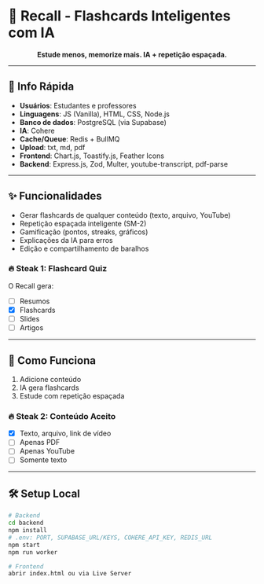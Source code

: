 # 🧠 Recall - Flashcards Inteligentes com IA

<p align="center">
  <strong>Estude menos, memorize mais. IA + repetição espaçada.</strong>
</p>

---

## 📌 Info Rápida

- **Usuários**: Estudantes e professores  
- **Linguagens**: JS (Vanilla), HTML, CSS, Node.js  
- **Banco de dados**: PostgreSQL (via Supabase)  
- **IA**: Cohere  
- **Cache/Queue**: Redis + BullMQ  
- **Upload**: txt, md, pdf  
- **Frontend**: Chart.js, Toastify.js, Feather Icons  
- **Backend**: Express.js, Zod, Multer, youtube-transcript, pdf-parse  

---

## ✨ Funcionalidades

- Gerar flashcards de qualquer conteúdo (texto, arquivo, YouTube)  
- Repetição espaçada inteligente (SM-2)  
- Gamificação (pontos, streaks, gráficos)  
- Explicações da IA para erros  
- Edição e compartilhamento de baralhos  

### 🔥 Steak 1: Flashcard Quiz
O Recall gera:
- [ ] Resumos  
- [x] Flashcards  
- [ ] Slides  
- [ ] Artigos  

---

## 🚀 Como Funciona

1. Adicione conteúdo  
2. IA gera flashcards  
3. Estude com repetição espaçada  

### 🔥 Steak 2: Conteúdo Aceito
- [x] Texto, arquivo, link de vídeo  
- [ ] Apenas PDF  
- [ ] Apenas YouTube  
- [ ] Somente texto  

---

## 🛠️ Setup Local

```bash
# Backend
cd backend
npm install
# .env: PORT, SUPABASE_URL/KEYS, COHERE_API_KEY, REDIS_URL
npm start
npm run worker

# Frontend
abrir index.html ou via Live Server
